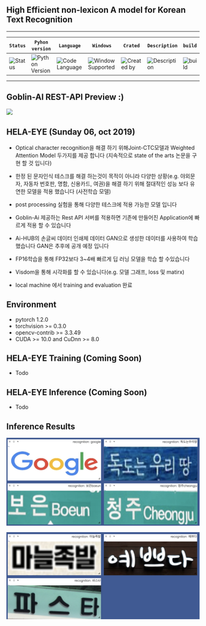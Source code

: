 ## High Efficient non-lexicon A model for Korean Text Recognition

---

| **`Status`** | **`Pyhon version`** | **`Language`** | **`Windows`** | **`Crated`** | **`Description`** | **`build`** |
|---------------------|------------------|-------------------|---------------|---------------|---------------|---------------|
|![Status](https://img.shields.io/pypi/status/Django.svg) |![Python Version](https://img.shields.io/pypi/pyversions/Django.svg)|![Code Language](https://img.shields.io/badge/python3.6-100%25-red.svg)| ![Window Supported](https://img.shields.io/badge/supported-not-orange.svg) |![Created by](https://img.shields.io/badge/Sunday%2006%2C%20Oct%202019-hela.kim-ff69b4.svg)|![Description](https://img.shields.io/badge/TextRecognition-Model-yellowgreen.svg)|![build](https://img.shields.io/circleci/token/YOURTOKEN/project/github/RedSparr0w/node-csgo-parser/master.svg)

---

## Goblin-AI REST-API Preview :)
![](fig/preview_rest_api.gif)

## HELA-EYE (Sunday 06, oct 2019)
- Optical character recognition을 해결 하기 위해Joint-CTC모델과 Weighted Attention Model 두가지를 제공 합니다 (지속적으로 state of the arts 논문을 구현 할 것 입니다)

- 한정 된 문자인식 테스크를 해결 하는것이 목적이 아니라 다양한 상황(e.g. 야외문자, 자동차 번호판, 명함, 신용카드, 여권)을 해결 하기 위해 절대적인 성능 보다 유연한 모델을 적용 했습니다 (사전학습 모델)

- post processing 실험을 통해 다양한 테스크에 적용 가능한 모델 입니다

- Goblin-Ai 제공하는 Rest API 서버를 적용하면 기존에 만들어진 Application에 빠르게 적용 할 수 있습니다

- Ai-HUB의 손글씨 데이터 인쇄체 데이터 GAN으로 생성한 데이터를 사용하여 학습 했습니다 GAN은 추후에 공개 예정 입니다

- FP16학습을 통해 FP32보다 3~4배 빠르게 딥 러닝 모델을 학습 할 수있습니다

- Visdom을 통해 시각화를 할 수 있습니다(e.g. 모델 그래프, loss 및 matirx)

- local machine 에서 training and evaluation 완료
## Environment
- pytorch 1.2.0
- torchvision >= 0.3.0
- opencv-contrib >= 3.3.49
- CUDA >= 10.0 and CuDnn >= 8.0
 
## HELA-EYE Training (Coming Soon)
 - Todo

## HELA-EYE Inference (Coming Soon)
 - Todo

## Inference Results
 
![fig_2](fig/inference_2.png)

![fig_1](fig/inference_1.png)